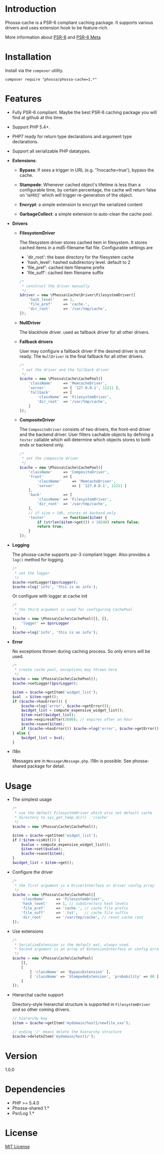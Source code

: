 # Introduction

Phossa-cache is a PSR-6 compliant caching package. It supports various drivers
and uses extension hook to be feature-rich.

More information about [PSR-6](http://www.php-fig.org/psr/psr-6/) and
[PSR-6 Meta](http://www.php-fig.org/psr/psr-6/meta/)

# Installation

Install via the `composer` utility.

```
composer require "phossa/phossa-cache=1.*"
```

# Features

- Fully PSR-6 compliant. Maybe the best PSR-6 caching package you will find
  at github at this time.

- Support PHP 5.4+.

- PHP7 ready for return type declarations and argument type declarations.

- Support all serializable PHP datatypes.

- **Extensions**:

  - **Bypass**: If sees a trigger in URL (e.g. '?nocache=true'), bypass the
    cache.

  - **Stampede**: Whenever cached object's lifetime is less than a configurable
    time, by certain percentage, the cache will return false on 'isHit()' which
    will trigger re-generation of the object.

  - **Encrypt**: a simple extension to encrypt the serialized content

  - **GarbageCollect**: a simple extension to auto-clean the cache pool.

- **Drivers**

  - **FilesystemDriver**

    The filesystem driver stores cached item in filesystem. It stores cached
    items in a md5-filename flat file. Configurable settings are

    - 'dir_root': the base directory for the filesystem cache
    - 'hash_level': hashed subdirectory level. default to 2
    - 'file_pref': cached item filename prefix
    - 'file_suff': cached item filename suffix

    ```php
    /*
     * construct the driver manually
     */
    $driver = new \Phossa\Cache\Driver\FilesystemDriver([
        'hash_level'    => 1,
        'file_pref'     => 'cache.',
        'dir_root'      => '/var/tmp/cache',
    ]);
    ```

  - **NullDriver**

    The blackhole driver. used as fallback driver for all other drivers.

  - **Fallback drivers**

    User may configure a fallback driver if the desired driver is not ready.
    The `NullDriver` is the final fallback for all other drivers.

    ```php
    /*
     * set the driver and the fallback driver
     */
    $cache = new \Phossa\Cache\CachePool([
        'className'     => 'MemcacheDriver',
        'server'        => [ '127.0.0.1', 11211 ],
        'fallback'      => [
            'className' => 'FilesystemDriver',
            'dir_root'  => '/var/tmp/cache',
        ]
    ]);
    ```
  - **CompositeDriver**

    The `CompositeDriver` consists of two drivers, the front-end driver and
    the backend driver. User filters cachable objects by defining a `tester`
    callable which will determine which objects stores to both ends or backend
    only.

    ```php
    /*
     * set the composite driver
     */
    $cache = new \Phossa\Cache\CachePool([
        'className'     => 'CompositeDriver',
        'front'         => [
            'className'     => 'MemcacheDriver',
            'server'        => [ '127.0.0.1', 11211 ]
        ],
        'back'          => [
            'className' => 'FilesystemDriver',
            'dir_root'  => '/var/tmp/cache',
        ],
        // if size > 10k, stores at backend only
        'tester'        => function($item) {
            if (strlen($item->get()) > 10240) return false;
            return true;
        }
    ]);
    ```
- **Logging**

  The phossa-cache supports psr-3 compliant logger. Also provides a `log()`
  method for logging.

  ```php
  /*
   * set the logger
   */
  $cache->setLogger($psrLogger);
  $cache->log('info', 'this is an info');
  ```

  Or configure with logger at cache init

  ```php
  /*
   * the third argument is used for configuring CachePool
   */
  $cache = new \Phossa\Cache\CachePool([], [],
      'logger' => $psrLogger
  );
  $cache->log('info', 'this is an info');
  ```

- **Error**

  No exceptions thrown during caching process. So only errors will be used.

  ```php
  /*
   * create cache pool, exceptions may thrown here
   */
  $cache = new \Phossa\Cache\CachePool();
  $cache->setLogger($psrLogger);

  $item = $cache->getItem('widget_list');
  $val  = $item->get();
  if ($cache->hasError()) {
      $cache->log('error', $cache->getError());
      $widget_list = compute_expensive_widget_list();
      $item->set($widget_list);
      $item->expiresAfter(3600); // expires after an hour
      $cache->save($item);
      if ($cache->hasError()) $cache->log('error', $cache->getError());
  } else {
      $widget_list = $val;
  }
  ```

- I18n

  Messages are in `Message\Message.php`. I18n is possible. See phossa-shared
  package for detail.

# Usage

- The simplest usage

    ```php
    /*
     * use the default FilesystemDriver which also set default cache
     * directory to sys_get_temp_dir() .'/cache'
     */
    $cache = new \Phossa\Cache\CachePool();

    $item = $cache->getItem('widget_list');
    if (!$item->isHit()) {
        $value = compute_expensive_widget_list();
        $item->set($value);
        $cache->save($item);
    }
    $widget_list = $item->get();
    ```
- Configure the driver

    ```php
    /*
     * the first argument is a DriverInterface or driver config array
     */
    $cache = new \Phossa\Cache\CachePool([
        'className'     => 'FilesystemDriver',
        'hash_level'    => 1, // subdirectory hash levels
        'file_pref'     => 'cache.', // cache file prefix
        'file_suff'     => '.txt',   // cache file suffix
        'dir_root'      => '/var/tmp/cache', // reset cache root
    ]);
    ```

- Use extensions

    ```php
    /*
     * SerializeExtension is the default ext, always used.
     * Second argument is an array of ExtensionInterface or config array
     */
    $cache = new \Phossa\Cache\CachePool(
        [],
        [
            [ 'className' => 'BypassExtension' ],
            [ 'className' => 'StampedeExtension', 'probability' => 80 ]
        ]
    ]);
    ```

- Hierarchal cache support

  Directory-style hierarchal structure is supported in `FilesystemDriver` and
  so other coming drivers.

    ```php
    // hierarchy key
    $item = $cache->getItem('mydomain/host1/newfile_xxx');

    // ending '/' means delete the hierarchy structure
    $cache->deleteItem('mydomain/host1/');
    ```
# Version
1.0.0

# Dependencies

- PHP >= 5.4.0
- Phossa-shared 1.*
- Psr/Log 1.*

# License
[MIT License](http://spdx.org/licenses/MIT)